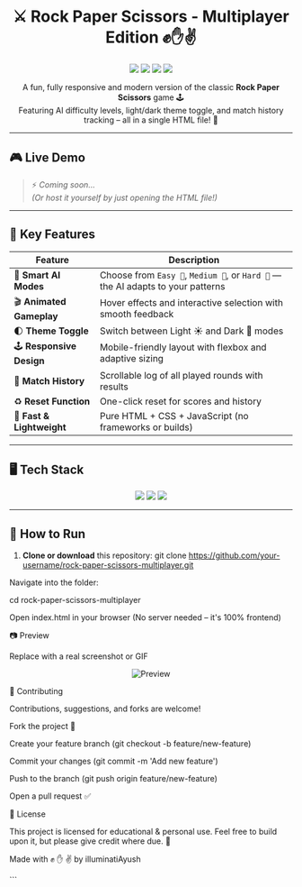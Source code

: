 <h1 align="center">⚔️ Rock Paper Scissors - Multiplayer Edition ✊✋✌️</h1>

<p align="center">
  <img src="https://img.shields.io/badge/HTML-5-orange?style=for-the-badge&logo=html5&logoColor=white" />
  <img src="https://img.shields.io/badge/CSS-3-blue?style=for-the-badge&logo=css3&logoColor=white" />
  <img src="https://img.shields.io/badge/JavaScript-Yellow?style=for-the-badge&logo=javascript&logoColor=black" />
  <img src="https://img.shields.io/badge/Responsive-%E2%9C%94-green?style=for-the-badge" />
</p>

<p align="center">
  A fun, fully responsive and modern version of the classic <strong>Rock Paper Scissors</strong> game 🕹️<br/>
  Featuring AI difficulty levels, light/dark theme toggle, and match history tracking – all in a single HTML file! 🚀
</p>

---

## 🎮 Live Demo

> ⚡ *Coming soon...*  
> *(Or host it yourself by just opening the HTML file!)*

---

## 🧠 Key Features

| Feature | Description |
|--------|-------------|
| 🔐 **Smart AI Modes** | Choose from `Easy 🤖`, `Medium 🧠`, or `Hard 🔮` — the AI adapts to your patterns |
| 🎬 **Animated Gameplay** | Hover effects and interactive selection with smooth feedback |
| 🌓 **Theme Toggle** | Switch between Light ☀️ and Dark 🌙 modes |
| 🕹️ **Responsive Design** | Mobile-friendly layout with flexbox and adaptive sizing |
| 📜 **Match History** | Scrollable log of all played rounds with results |
| ♻️ **Reset Function** | One-click reset for scores and history |
| 💨 **Fast & Lightweight** | Pure HTML + CSS + JavaScript (no frameworks or builds) |

---

## 🖥️ Tech Stack

<p align="center">
  <a href="https://developer.mozilla.org/en-US/docs/Web/HTML"><img src="https://skillicons.dev/icons?i=html" /></a>
  <a href="https://developer.mozilla.org/en-US/docs/Web/CSS"><img src="https://skillicons.dev/icons?i=css" /></a>
  <a href="https://developer.mozilla.org/en-US/docs/Web/JavaScript"><img src="https://skillicons.dev/icons?i=js" /></a>
</p>

---

## 🚀 How to Run

1. **Clone or download** this repository:
   git clone https://github.com/your-username/rock-paper-scissors-multiplayer.git

Navigate into the folder:

cd rock-paper-scissors-multiplayer


Open index.html in your browser
(No server needed – it's 100% frontend)

📷 Preview

Replace with a real screenshot or GIF

<p align="center"> <img src="https://via.placeholder.com/700x400.png?text=Game+Preview+Coming+Soon" alt="Preview" /> </p>
🤝 Contributing

Contributions, suggestions, and forks are welcome!

Fork the project 🍴

Create your feature branch (git checkout -b feature/new-feature)

Commit your changes (git commit -m 'Add new feature')

Push to the branch (git push origin feature/new-feature)

Open a pull request ✅

📜 License

This project is licensed for educational & personal use.
Feel free to build upon it, but please give credit where due. 🙏

Made with ✊ ✋ ✌️ by illuminatiAyush </p> ```
